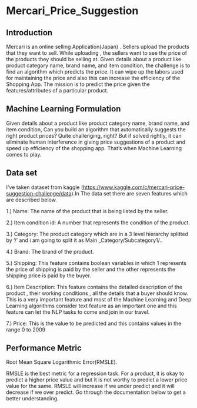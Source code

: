 # Mercari_Price_Suggestion

## Introduction

Mercari is an online selling Application(Japan) . Sellers upload the products that they want to sell. While uploading , the sellers want to see the price of the products they should be selling at.
Given details about a product like product category name, brand name, and item condition, the challenge is to find an algorithm which predicts the price.
It can wipe up the labors used for maintaining the price and also this can increase the efficiency of the Shopping App.
The mission is to predict the price given the features/attributes of a particular product.

## Machine Learning Formulation

Given details about a product like product category name, brand name, and item condition, Can you build an algorithm that automatically suggests the right product prices? Quite challenging, right?
But if solved rightly, it can eliminate human interference in giving price suggestions of a product and speed up efficiency of the shopping app. That’s when Machine Learning comes to play.

## Data set 

I've taken dataset from kaggle (https://www.kaggle.com/c/mercari-price-suggestion-challenge/data).In The data set there are seven features which are described below.

1.) Name: The name of the product that is being listed by the seller.

2.) Item condition id: A number that represents the condition of the product.

3.) Category: The product category which are in a 3 level hierarchy splitted by ‘/’ and i am going to split it as Main _Category/Subcategory1/..

4.) Brand: The brand of the product.

5.) Shipping: This feature contains boolean variables in which 1 represents the price of shipping is paid by the seller and the other represents the shipping price is paid by                 the buyer.

6.) Item Description: This feature contains the detailed description of the product , their working conditions , all the details that a buyer should know. This is a very                               important feature and most of the Machine Learning and Deep Learning algorithms consider text feature as an important one and this feature can let the NLP                       tasks to come and join in our travel.

7.) Price: This is the value to be predicted and this contains values in the range 0 to 2009

## Performance Metric

Root Mean Square Logarithmic Error(RMSLE).

RMSLE is the best metric for a regression task. For a product, it is okay to predict a higher price value and but it is not worthy to predict a lower price value for the same. RMSLE will increase if we under predict and it will decrease if we over predict. Go through the documentation below to get a better understanding.
